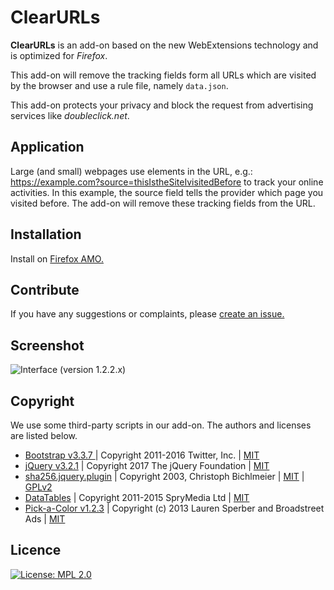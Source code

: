 # ClearURLs

**ClearURLs** is an add-on based on the new WebExtensions technology and is optimized for *Firefox*.

This add-on will remove the tracking fields form all URLs which are visited by the browser and use a rule file, namely `data.json`.

This add-on protects your privacy and block the request from advertising services like *doubleclick.net*.

## Application
Large (and small) webpages use elements in the URL, e.g.: https://example.com?source=thisIstheSiteIvisitedBefore to track your online activities. In this example, the source field tells the provider which page you visited before. The add-on will remove these tracking fields from the URL.

## Installation
Install on [Firefox AMO.](https://addons.mozilla.org/en-US/firefox/addon/clearurls/)

## Contribute
If you have any suggestions or complaints, please [create an issue.](https://github.com/KevinRoebert/ClearUrls/issues/new)

## Screenshot
![Interface (version 1.2.2.x)](https://github.com/KevinRoebert/ClearUrls/blob/master/promotion/screens/Popup_v_1.2.2.8.png?raw=true)

## Copyright
We use some third-party scripts in our add-on. The authors and licenses are listed below.
-   [Bootstrap v3.3.7 ](http://getbootstrap.com) |
    Copyright 2011-2016 Twitter, Inc. |
    [MIT](https://github.com/twbs/bootstrap/blob/master/LICENSE)
-   [jQuery v3.2.1](https://jquery.com/) |
    Copyright 2017 The jQuery Foundation |
    [MIT](https://jquery.org/license/)
-   [sha256.jquery.plugin](https://github.com/orsozed/sha256.jquery.plugin) |
    Copyright 2003, Christoph Bichlmeier |
    [MIT](https://raw.github.com/orsozed/JQuery-Plugins/master/license/MIT-LICENSE.txt) |
    [GPLv2](https://raw.github.com/orsozed/JQuery-Plugins/master/license/GPL-LICENSE.txt)
-   [DataTables](https://datatables.net/) |  Copyright 2011-2015 SpryMedia Ltd | [MIT](https://datatables.net/license/)
-   [Pick-a-Color v1.2.3](https://github.com/lauren/pick-a-color) | Copyright (c) 2013 Lauren Sperber and Broadstreet Ads |
    [MIT](https://github.com/lauren/pick-a-color/blob/master/LICENSE)

## Licence
[![License: MPL 2.0](https://img.shields.io/badge/License-MPL%202.0-brightgreen.svg)](https://opensource.org/licenses/MPL-2.0)
